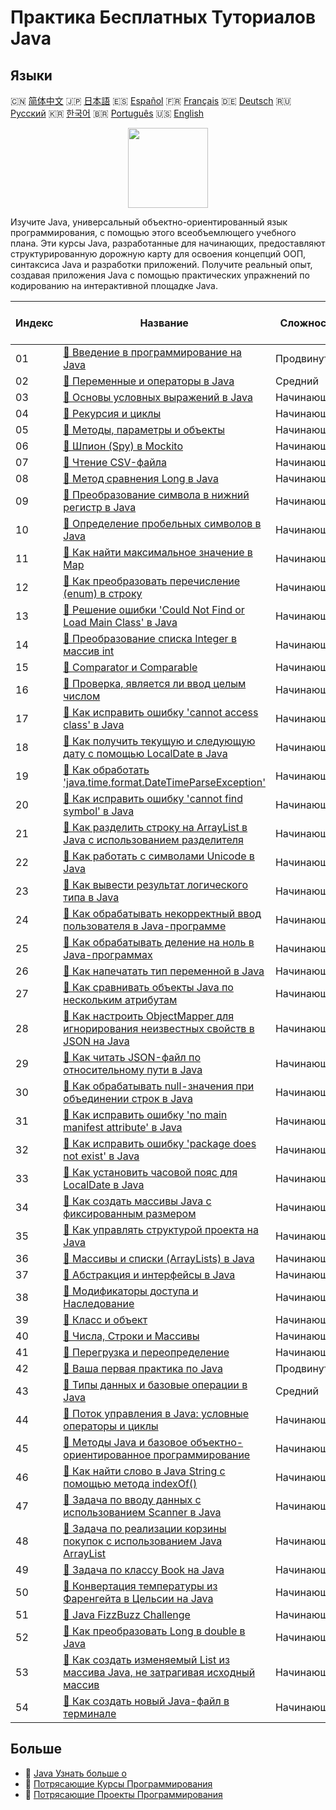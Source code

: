 # Практика Бесплатных Туториалов Java

## Языки

🇨🇳 [简体中文](README_zh.md) 🇯🇵 [日本語](README_ja.md) 🇪🇸 [Español](README_es.md) 🇫🇷 [Français](README_fr.md) 🇩🇪 [Deutsch](README_de.md) 🇷🇺 [Русский](README_ru.md) 🇰🇷 [한국어](README_ko.md) 🇧🇷 [Português](README_pt.md) 🇺🇸 [English](README.md) 

<div align="center">
<img width="128px" src="https://file.labex.io/path/vBtgM8cNsQFn.png">
</div>

Изучите Java, универсальный объектно-ориентированный язык программирования, с помощью этого всеобъемлющего учебного плана. Эти курсы Java, разработанные для начинающих, предоставляют структурированную дорожную карту для освоения концепций ООП, синтаксиса Java и разработки приложений. Получите реальный опыт, создавая приложения Java с помощью практических упражнений по кодированию на интерактивной площадке Java.

|   Индекс | Название                                                                                                                                                                                                       | Сложность   | Ссылка на туториал                                                                                                                       |
|----------|----------------------------------------------------------------------------------------------------------------------------------------------------------------------------------------------------------------|-------------|------------------------------------------------------------------------------------------------------------------------------------------|
|       01 | [📖 Введение в программирование на Java](https://labex.io/ru/tutorials/java-introduction-to-java-programming-178546)                                                                                           | Продвинутый | [🔗 View](https://labex.io/ru/tutorials/java-introduction-to-java-programming-178546)                                                    |
|       02 | [📖 Переменные и операторы в Java](https://labex.io/ru/tutorials/java-variables-and-operators-in-java-178553)                                                                                                  | Средний     | [🔗 View](https://labex.io/ru/tutorials/java-variables-and-operators-in-java-178553)                                                     |
|       03 | [📖 Основы условных выражений в Java](https://labex.io/ru/tutorials/java-java-conditional-expressions-fundamentals-178545)                                                                                     | Начинающий  | [🔗 View](https://labex.io/ru/tutorials/java-java-conditional-expressions-fundamentals-178545)                                           |
|       04 | [📖 Рекурсия и циклы](https://labex.io/ru/tutorials/java-recursion-and-loops-178552)                                                                                                                           | Начинающий  | [🔗 View](https://labex.io/ru/tutorials/java-recursion-and-loops-178552)                                                                 |
|       05 | [📖 Методы, параметры и объекты](https://labex.io/ru/tutorials/java-methods-parameters-and-object-178547)                                                                                                      | Начинающий  | [🔗 View](https://labex.io/ru/tutorials/java-methods-parameters-and-object-178547)                                                       |
|       06 | [📖 Шпион (Spy) в Mockito](https://labex.io/ru/tutorials/java-spy-in-mockito-117989)                                                                                                                           | Начинающий  | [🔗 View](https://labex.io/ru/tutorials/java-spy-in-mockito-117989)                                                                      |
|       07 | [📖 Чтение CSV-файла](https://labex.io/ru/tutorials/java-reading-a-csv-file-117982)                                                                                                                            | Начинающий  | [🔗 View](https://labex.io/ru/tutorials/java-reading-a-csv-file-117982)                                                                  |
|       08 | [📖 Метод сравнения Long в Java](https://labex.io/ru/tutorials/java-java-long-compare-method-117868)                                                                                                           | Начинающий  | [🔗 View](https://labex.io/ru/tutorials/java-java-long-compare-method-117868)                                                            |
|       09 | [📖 Преобразование символа в нижний регистр в Java](https://labex.io/ru/tutorials/java-convert-character-to-lowercase-in-java-117580)                                                                          | Начинающий  | [🔗 View](https://labex.io/ru/tutorials/java-convert-character-to-lowercase-in-java-117580)                                              |
|       10 | [📖 Определение пробельных символов в Java](https://labex.io/ru/tutorials/java-determining-space-characters-in-java-117547)                                                                                    | Начинающий  | [🔗 View](https://labex.io/ru/tutorials/java-determining-space-characters-in-java-117547)                                                |
|       11 | [📖 Как найти максимальное значение в Map](https://labex.io/ru/tutorials/java-how-to-find-maximum-value-map-117436)                                                                                            | Начинающий  | [🔗 View](https://labex.io/ru/tutorials/java-how-to-find-maximum-value-map-117436)                                                       |
|       12 | [📖 Как преобразовать перечисление (enum) в строку](https://labex.io/ru/tutorials/java-how-to-convert-enum-to-string-117421)                                                                                   | Начинающий  | [🔗 View](https://labex.io/ru/tutorials/java-how-to-convert-enum-to-string-117421)                                                       |
|       13 | [📖 Решение ошибки 'Could Not Find or Load Main Class' в Java](https://labex.io/ru/tutorials/java-resolving-could-not-find-or-load-main-class-error-in-java-117401)                                            | Начинающий  | [🔗 View](https://labex.io/ru/tutorials/java-resolving-could-not-find-or-load-main-class-error-in-java-117401)                           |
|       14 | [📖 Преобразование списка Integer в массив int](https://labex.io/ru/tutorials/java-convert-integer-list-to-int-array-117397)                                                                                   | Начинающий  | [🔗 View](https://labex.io/ru/tutorials/java-convert-integer-list-to-int-array-117397)                                                   |
|       15 | [📖 Comparator и Comparable](https://labex.io/ru/tutorials/java-comparator-and-comparable-117394)                                                                                                              | Начинающий  | [🔗 View](https://labex.io/ru/tutorials/java-comparator-and-comparable-117394)                                                           |
|       16 | [📖 Проверка, является ли ввод целым числом](https://labex.io/ru/tutorials/java-check-if-input-is-integer-117391)                                                                                              | Начинающий  | [🔗 View](https://labex.io/ru/tutorials/java-check-if-input-is-integer-117391)                                                           |
|       17 | [📖 Как исправить ошибку 'cannot access class' в Java](https://labex.io/ru/tutorials/java-how-to-resolve-cannot-access-class-error-417323)                                                                     | Начинающий  | [🔗 View](https://labex.io/ru/tutorials/java-how-to-resolve-cannot-access-class-error-417323)                                            |
|       18 | [📖 Как получить текущую и следующую дату с помощью LocalDate в Java](https://labex.io/ru/tutorials/java-how-to-get-the-current-date-and-next-date-using-localdate-in-java-414036)                             | Начинающий  | [🔗 View](https://labex.io/ru/tutorials/java-how-to-get-the-current-date-and-next-date-using-localdate-in-java-414036)                   |
|       19 | [📖 Как обработать 'java.time.format.DateTimeParseException'](https://labex.io/ru/tutorials/java-how-to-handle-java-time-format-datetimeparseexception-417320)                                                 | Начинающий  | [🔗 View](https://labex.io/ru/tutorials/java-how-to-handle-java-time-format-datetimeparseexception-417320)                               |
|       20 | [📖 Как исправить ошибку 'cannot find symbol' в Java](https://labex.io/ru/tutorials/java-how-to-resolve-cannot-find-symbol-error-in-java-415709)                                                               | Начинающий  | [🔗 View](https://labex.io/ru/tutorials/java-how-to-resolve-cannot-find-symbol-error-in-java-415709)                                     |
|       21 | [📖 Как разделить строку на ArrayList в Java с использованием разделителя](https://labex.io/ru/tutorials/java-how-to-split-a-string-into-an-arraylist-using-a-delimiter-in-java-415655)                        | Начинающий  | [🔗 View](https://labex.io/ru/tutorials/java-how-to-split-a-string-into-an-arraylist-using-a-delimiter-in-java-415655)                   |
|       22 | [📖 Как работать с символами Unicode в Java](https://labex.io/ru/tutorials/java-how-to-work-with-unicode-characters-in-java-414959)                                                                            | Начинающий  | [🔗 View](https://labex.io/ru/tutorials/java-how-to-work-with-unicode-characters-in-java-414959)                                         |
|       23 | [📖 Как вывести результат логического типа в Java](https://labex.io/ru/tutorials/java-how-to-print-a-java-boolean-result-414108)                                                                               | Начинающий  | [🔗 View](https://labex.io/ru/tutorials/java-how-to-print-a-java-boolean-result-414108)                                                  |
|       24 | [📖 Как обрабатывать некорректный ввод пользователя в Java-программе](https://labex.io/ru/tutorials/java-how-to-handle-invalid-user-input-in-a-java-program-414054)                                            | Начинающий  | [🔗 View](https://labex.io/ru/tutorials/java-how-to-handle-invalid-user-input-in-a-java-program-414054)                                  |
|       25 | [📖 Как обрабатывать деление на ноль в Java-программах](https://labex.io/ru/tutorials/java-how-to-handle-division-by-zero-in-java-programs-414047)                                                             | Начинающий  | [🔗 View](https://labex.io/ru/tutorials/java-how-to-handle-division-by-zero-in-java-programs-414047)                                     |
|       26 | [📖 Как напечатать тип переменной в Java](https://labex.io/ru/tutorials/java-how-to-print-variable-type-in-java-421459)                                                                                        | Начинающий  | [🔗 View](https://labex.io/ru/tutorials/java-how-to-print-variable-type-in-java-421459)                                                  |
|       27 | [📖 Как сравнивать объекты Java по нескольким атрибутам](https://labex.io/ru/tutorials/java-how-to-compare-java-objects-based-on-multiple-attributes-417392)                                                   | Начинающий  | [🔗 View](https://labex.io/ru/tutorials/java-how-to-compare-java-objects-based-on-multiple-attributes-417392)                            |
|       28 | [📖 Как настроить ObjectMapper для игнорирования неизвестных свойств в JSON на Java](https://labex.io/ru/tutorials/java-how-to-configure-objectmapper-to-ignore-unknown-properties-in-json-in-java-417583)     | Начинающий  | [🔗 View](https://labex.io/ru/tutorials/java-how-to-configure-objectmapper-to-ignore-unknown-properties-in-json-in-java-417583)          |
|       29 | [📖 Как читать JSON-файл по относительному пути в Java](https://labex.io/ru/tutorials/java-how-to-read-json-file-from-relative-path-in-java-417587)                                                            | Начинающий  | [🔗 View](https://labex.io/ru/tutorials/java-how-to-read-json-file-from-relative-path-in-java-417587)                                    |
|       30 | [📖 Как обрабатывать null-значения при объединении строк в Java](https://labex.io/ru/tutorials/java-how-to-handle-null-values-when-joining-java-strings-417590)                                                | Начинающий  | [🔗 View](https://labex.io/ru/tutorials/java-how-to-handle-null-values-when-joining-java-strings-417590)                                 |
|       31 | [📖 Как исправить ошибку 'no main manifest attribute' в Java](https://labex.io/ru/tutorials/java-how-to-fix-no-main-manifest-attribute-error-in-java-417707)                                                   | Начинающий  | [🔗 View](https://labex.io/ru/tutorials/java-how-to-fix-no-main-manifest-attribute-error-in-java-417707)                                 |
|       32 | [📖 Как исправить ошибку 'package does not exist' в Java](https://labex.io/ru/tutorials/java-how-to-fix-package-does-not-exist-error-in-java-417708)                                                           | Начинающий  | [🔗 View](https://labex.io/ru/tutorials/java-how-to-fix-package-does-not-exist-error-in-java-417708)                                     |
|       33 | [📖 Как установить часовой пояс для LocalDate в Java](https://labex.io/ru/tutorials/java-how-to-set-time-zone-for-localdate-in-java-417752)                                                                    | Начинающий  | [🔗 View](https://labex.io/ru/tutorials/java-how-to-set-time-zone-for-localdate-in-java-417752)                                          |
|       34 | [📖 Как создать массивы Java с фиксированным размером](https://labex.io/ru/tutorials/java-how-to-create-java-arrays-with-fixed-size-418028)                                                                    | Начинающий  | [🔗 View](https://labex.io/ru/tutorials/java-how-to-create-java-arrays-with-fixed-size-418028)                                           |
|       35 | [📖 Как управлять структурой проекта на Java](https://labex.io/ru/tutorials/java-how-to-manage-java-project-structure-419476)                                                                                  | Начинающий  | [🔗 View](https://labex.io/ru/tutorials/java-how-to-manage-java-project-structure-419476)                                                |
|       36 | [📖 Массивы и списки (ArrayLists) в Java](https://labex.io/ru/tutorials/java-java-arrays-and-arraylists-413820)                                                                                                | Начинающий  | [🔗 View](https://labex.io/ru/tutorials/java-java-arrays-and-arraylists-413820)                                                          |
|       37 | [📖 Абстракция и интерфейсы в Java](https://labex.io/ru/tutorials/java-abstraction-and-interface-178542)                                                                                                       | Начинающий  | [🔗 View](https://labex.io/ru/tutorials/java-abstraction-and-interface-178542)                                                           |
|       38 | [📖 Модификаторы доступа и Наследование](https://labex.io/ru/tutorials/java-access-modifiers-and-inheritance-178543)                                                                                           | Начинающий  | [🔗 View](https://labex.io/ru/tutorials/java-access-modifiers-and-inheritance-178543)                                                    |
|       39 | [📖 Класс и объект](https://labex.io/ru/tutorials/java-class-and-object-178544)                                                                                                                                | Начинающий  | [🔗 View](https://labex.io/ru/tutorials/java-class-and-object-178544)                                                                    |
|       40 | [📖 Числа, Строки и Массивы](https://labex.io/ru/tutorials/java-number-string-and-array-178548)                                                                                                                | Начинающий  | [🔗 View](https://labex.io/ru/tutorials/java-number-string-and-array-178548)                                                             |
|       41 | [📖 Перегрузка и переопределение](https://labex.io/ru/tutorials/java-overloading-and-overriding-178549)                                                                                                        | Начинающий  | [🔗 View](https://labex.io/ru/tutorials/java-overloading-and-overriding-178549)                                                          |
|       42 | [📖 Ваша первая практика по Java](https://labex.io/ru/tutorials/java-your-first-java-lab-411751)                                                                                                               | Продвинутый | [🔗 View](https://labex.io/ru/tutorials/java-your-first-java-lab-411751)                                                                 |
|       43 | [📖 Типы данных и базовые операции в Java](https://labex.io/ru/tutorials/java-java-data-types-and-basic-operations-413744)                                                                                     | Средний     | [🔗 View](https://labex.io/ru/tutorials/java-java-data-types-and-basic-operations-413744)                                                |
|       44 | [📖 Поток управления в Java: условные операторы и циклы](https://labex.io/ru/tutorials/java-java-control-flow-conditionals-and-loops-413751)                                                                   | Начинающий  | [🔗 View](https://labex.io/ru/tutorials/java-java-control-flow-conditionals-and-loops-413751)                                            |
|       45 | [📖 Методы Java и базовое объектно-ориентированное программирование](https://labex.io/ru/tutorials/java-java-methods-and-basic-object-oriented-programming-413809)                                             | Начинающий  | [🔗 View](https://labex.io/ru/tutorials/java-java-methods-and-basic-object-oriented-programming-413809)                                  |
|       46 | [📖 Как найти слово в Java String с помощью метода indexOf()](https://labex.io/ru/tutorials/java-how-to-find-a-word-in-a-java-string-using-the-indexof-method-414025)                                          | Начинающий  | [🔗 View](https://labex.io/ru/tutorials/java-how-to-find-a-word-in-a-java-string-using-the-indexof-method-414025)                        |
|       47 | [📖 Задача по вводу данных с использованием Scanner в Java](https://labex.io/ru/tutorials/java-java-scanner-input-challenge-413835)                                                                            | Начинающий  | [🔗 View](https://labex.io/ru/tutorials/java-java-scanner-input-challenge-413835)                                                        |
|       48 | [📖 Задача по реализации корзины покупок с использованием Java ArrayList](https://labex.io/ru/tutorials/java-java-arraylist-shopping-cart-challenge-413849)                                                    | Начинающий  | [🔗 View](https://labex.io/ru/tutorials/java-java-arraylist-shopping-cart-challenge-413849)                                              |
|       49 | [📖 Задача по классу Book на Java](https://labex.io/ru/tutorials/java-java-book-class-challenge-413850)                                                                                                        | Начинающий  | [🔗 View](https://labex.io/ru/tutorials/java-java-book-class-challenge-413850)                                                           |
|       50 | [📖 Конвертация температуры из Фаренгейта в Цельсии на Java](https://labex.io/ru/tutorials/java-java-fahrenheit-to-celsius-conversion-413851)                                                                  | Начинающий  | [🔗 View](https://labex.io/ru/tutorials/java-java-fahrenheit-to-celsius-conversion-413851)                                               |
|       51 | [📖 Java FizzBuzz Challenge](https://labex.io/ru/tutorials/java-java-fizzbuzz-challenge-413852)                                                                                                                | Начинающий  | [🔗 View](https://labex.io/ru/tutorials/java-java-fizzbuzz-challenge-413852)                                                             |
|       52 | [📖 Как преобразовать Long в double в Java](https://labex.io/ru/tutorials/java-how-to-convert-a-long-to-a-double-in-java-413969)                                                                               | Начинающий  | [🔗 View](https://labex.io/ru/tutorials/java-how-to-convert-a-long-to-a-double-in-java-413969)                                           |
|       53 | [📖 Как создать изменяемый List из массива Java, не затрагивая исходный массив](https://labex.io/ru/tutorials/java-how-to-create-a-mutable-list-from-a-java-array-without-affecting-the-original-array-413983) | Начинающий  | [🔗 View](https://labex.io/ru/tutorials/java-how-to-create-a-mutable-list-from-a-java-array-without-affecting-the-original-array-413983) |
|       54 | [📖 Как создать новый Java-файл в терминале](https://labex.io/ru/tutorials/java-how-to-create-a-new-java-file-in-the-terminal-413984)                                                                          | Начинающий  | [🔗 View](https://labex.io/ru/tutorials/java-how-to-create-a-new-java-file-in-the-terminal-413984)                                       |

## Больше

- 🔗 [Java Узнать больше о](https://labex.io/ru/skilltrees/java)
- 🔗 [Потрясающие Курсы Программирования](https://github.com/labex-labs/awesome-programming-courses)
- 🔗 [Потрясающие Проекты Программирования](https://github.com/labex-labs/awesome-programming-projects)

